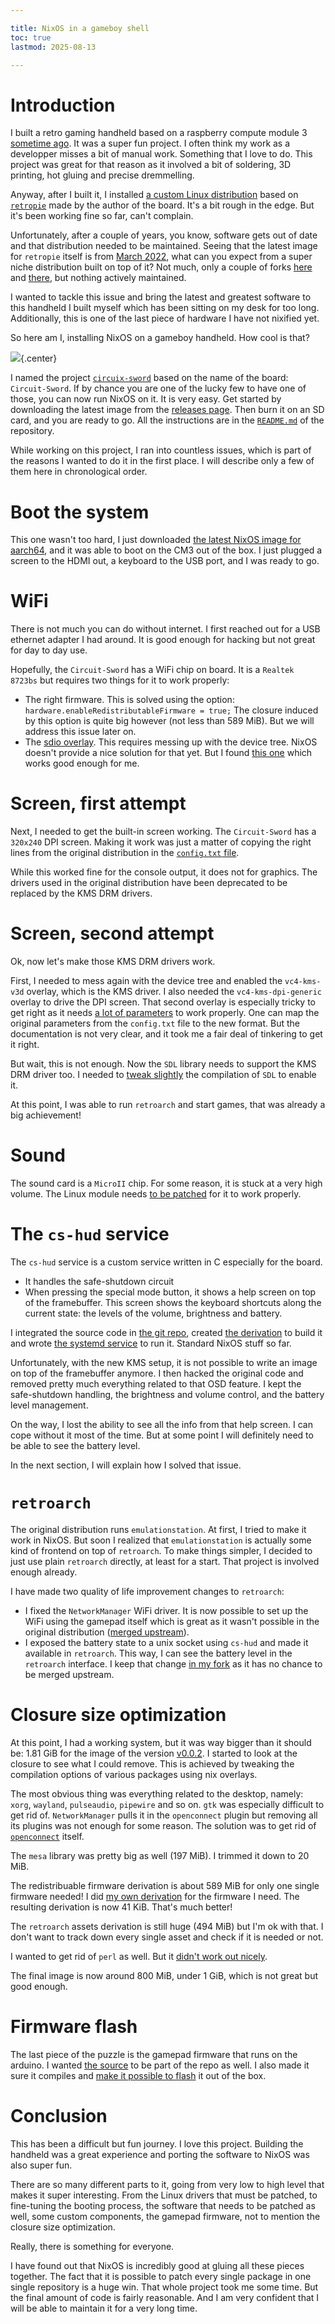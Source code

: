 ```yaml
---

title: NixOS in a gameboy shell
toc: true
lastmod: 2025-08-13

---
```


# Introduction

I built a retro gaming handheld based on a raspberry compute module 3 [sometime 
ago](/posts/2021-12-21-The-coolest-DIY-project-around.html). It was a super fun 
project. I often think my work as a developper misses a bit of manual work. 
Something that I love to do. This project was great for that reason as it 
involved a bit of soldering, 3D printing, hot gluing and precise dremmelling.

Anyway, after I built it, I installed [a custom Linux 
distribution](https://github.com/kiteretro/Circuit-Sword) based on 
[`retropie`](https://retropie.org.uk/) made by the author of the board. It's a 
bit rough in the edge. But it's been working fine so far, can't complain.

Unfortunately, after a couple of years, you know, software gets out of date and 
that distribution needed to be maintained. Seeing that the latest image for 
`retropie` itself is from [March 2022](https://retropie.org.uk/download/), what 
can you expect from a super niche distribution built on top of it? Not much, 
only a couple of forks [here](https://github.com/weese/Circuit-Sword) and 
[there](https://github.com/Antho91/Circuit-Sword), but nothing actively 
maintained.

I wanted to tackle this issue and bring the latest and greatest software to 
this handheld I built myself which has been sitting on my desk for too long. 
Additionally, this is one of the last piece of hardware I have not nixified 
yet.

So here am I, installing NixOS on a gameboy handheld. How cool is that?

![](/images/circuix-nixos.jpg){.center}

I named the project [`circuix-sword`](https://github.com/jecaro/circuix-sword) 
based on the name of the board: `Circuit-Sword`. If by chance you are one of 
the lucky few to have one of those, you can now run NixOS on it. It is very 
easy. Get started by downloading the latest image from the [releases 
page](https://github.com/jecaro/circuix-sword/releases/). Then burn it on an SD 
card, and you are ready to go. All the instructions are in the 
[`README.md`](https://github.com/jecaro/circuix-sword) of the repository.

While working on this project, I ran into countless issues, which is part of 
the reasons I wanted to do it in the first place. I will describe only a few of 
them here in chronological order.

# Boot the system

This one wasn't too hard, I just downloaded [the latest NixOS image for 
aarch64](https://hydra.nixos.org/job/nixos/release-24.11/nixos.sd_image.aarch64-linux), 
and it was able to boot on the CM3 out of the box. I just plugged a screen to 
the HDMI out, a keyboard to the USB port, and I was ready to go.

# WiFi

There is not much you can do without internet. I first reached out for a USB 
ethernet adapter I had around. It is good enough for hacking but not great for 
day to day use.

Hopefully, the `Circuit-Sword` has a WiFi chip on board. It is a `Realtek 
8723bs` but requires two things for it to work properly:

- The right firmware. This is solved using the option: 
  `hardware.enableRedistributableFirmware = true;`
  The closure induced by this option is quite big however (not less than 589 
  MiB). But we will address this issue later on.
- The [sdio 
  overlay](https://github.com/jecaro/circuix-sword/blob/99078fc328865c9a61cb82d9c3b3571151556375/system/hardware.nix#L56). 
  This requires messing up with the device tree. NixOS doesn't provide a nice 
  solution for that yet. But I found [this 
  one](https://github.com/NixOS/nixpkgs/issues/320557#issuecomment-2176067772) 
  which works good enough for me.

# Screen, first attempt

Next, I needed to get the built-in screen working. The `Circuit-Sword` has a 
`320x240` DPI screen. Making it work was just a matter of copying the right 
lines from the original distribution in the [`config.txt` 
file](https://github.com/jecaro/circuix-sword/blob/f86544da642e517c09cadd091b6ff283de1e55dd/flake.nix#L63-L80).

While this worked fine for the console output, it does not for graphics. The 
drivers used in the original distribution have been deprecated to be replaced 
by the KMS DRM drivers.

# Screen, second attempt

Ok, now let's make those KMS DRM drivers work.

First, I needed to mess again with the device tree and enabled the 
`vc4-kms-v3d` overlay, which is the KMS driver. I also needed the 
`vc4-kms-dpi-generic` overlay to drive the DPI screen. That second overlay is 
especially tricky to get right as it needs [a lot of 
parameters](https://github.com/jecaro/circuix-sword/blob/99078fc328865c9a61cb82d9c3b3571151556375/system/hardware.nix#L61-L63) 
to work properly. One can map the original parameters from the `config.txt` 
file to the new format. But the documentation is not very clear, and it took me 
a fair deal of tinkering to get it right.

But wait, this is not enough. Now the `SDL` library needs to support the KMS 
DRM driver too. I needed to [tweak 
slightly](https://github.com/jecaro/circuix-sword/blob/99078fc328865c9a61cb82d9c3b3571151556375/overlays/SDL2.nix) 
the compilation of `SDL` to enable it.

At this point, I was able to run `retroarch` and start games, that was already 
a big achievement!

# Sound

The sound card is a `MicroII` chip. For some reason, it is stuck at a very high 
volume. The Linux module needs [to be 
patched](https://github.com/jecaro/circuix-sword/blob/99078fc328865c9a61cb82d9c3b3571151556375/system/snd-usb-audio-modules/default.nix) 
for it to work properly.

# The `cs-hud` service

The `cs-hud` service is a custom service written in C especially for the board.

- It handles the safe-shutdown circuit
- When pressing the special mode button, it shows a help screen on top of the 
  framebuffer. This screen shows the keyboard shortcuts along the current 
  state: the levels of the volume, brightness and battery.

I integrated the source code in [the git 
repo](https://github.com/jecaro/circuix-sword/tree/99078fc328865c9a61cb82d9c3b3571151556375/overlays/cs-hud/src), 
created [the 
derivation](https://github.com/jecaro/circuix-sword/blob/99078fc328865c9a61cb82d9c3b3571151556375/overlays/cs-hud/default.nix) 
to build it and wrote [the systemd 
service](https://github.com/jecaro/circuix-sword/blob/99078fc328865c9a61cb82d9c3b3571151556375/system/configuration.nix#L74-L89) 
to run it. Standard NixOS stuff so far.

Unfortunately, with the new KMS setup, it is not possible to write an image on 
top of the framebuffer anymore. I then hacked the original code and removed 
pretty much everything related to that OSD feature. I kept the safe-shutdown 
handling, the brightness and volume control, and the battery level management.

On the way, I lost the ability to see all the info from that help screen. I 
can cope without it most of the time. But at some point I will definitely need 
to be able to see the battery level.

In the next section, I will explain how I solved that issue.

# `retroarch`

The original distribution runs `emulationstation`. At first, I tried to make it 
work in NixOS. But soon I realized that `emulationstation` is actually some 
kind of frontend on top of `retroarch`. To make things simpler, I decided to 
just use plain `retroarch` directly, at least for a start. That project is 
involved enough already.

I have made two quality of life improvement changes to `retroarch`:

- I fixed the `NetworkManager` WiFi driver. It is now possible to set up the 
  WiFi using the gamepad itself which is great as it wasn't possible in the 
  original distribution ([merged 
  upstream](https://github.com/libretro/RetroArch/pull/17857)).
- I exposed the battery state to a unix socket using `cs-hud` and made it 
  available in `retroarch`. This way, I can see the battery level in the 
  `retroarch` interface. I keep that change [in my 
  fork](https://github.com/jecaro/RetroArch/tree/circuix-sword) as it has no 
  chance to be merged upstream.

# Closure size optimization

At this point, I had a working system, but it was way bigger than it should be: 
1.81 GiB for the image of the version
[v0.0.2](https://github.com/jecaro/circuix-sword/releases/tag/v0.0.2). I 
started to look at the closure to see what I could remove. This is achieved by 
tweaking the compilation options of various packages using nix overlays.

The most obvious thing was everything related to the desktop, namely: `xorg`, 
`wayland`, `pulseaudio`, `pipewire` and so on. `gtk` was especially difficult 
to get rid of. `NetworkManager` pulls it in the `openconnect` plugin but 
removing all its plugins was not enough for some reason. The solution was to 
get rid of 
[`openconnect`](https://github.com/jecaro/circuix-sword/blob/99078fc328865c9a61cb82d9c3b3571151556375/flake.nix#L91) 
itself.

The `mesa` library was pretty big as well (197 MiB). I trimmed it down to 20 
MiB.

The redistribuable firmware derivation is about 589 MiB for only one single 
firmware needed! I did [my own 
derivation](https://github.com/jecaro/circuix-sword/blob/99078fc328865c9a61cb82d9c3b3571151556375/overlays/rtl8723-firmware.nix) 
for the firmware I need. The resulting derivation is now 41 KiB. That's much 
better!

The `retroarch` assets derivation is still huge (494 MiB) but I'm ok with that. 
I don't want to track down every single asset and check if it is needed or not. 

I wanted to get rid of `perl` as well. But it [didn't work out 
nicely](https://github.com/jecaro/circuix-sword/issues/7).

The final image is now around 800 MiB, under 1 GiB, which is not great but good 
enough.

# Firmware flash

The last piece of the puzzle is the gamepad firmware that runs on the arduino. 
I wanted [the 
source](https://github.com/jecaro/circuix-sword/tree/99078fc328865c9a61cb82d9c3b3571151556375/overlays/cs-firmware/CS_FIRMWARE) 
to be part of the repo as well. I also made it sure it compiles and [make it 
possible to 
flash](https://github.com/jecaro/circuix-sword/blob/99078fc328865c9a61cb82d9c3b3571151556375/flake.nix#L65-L66) 
it out of the box.

# Conclusion

This has been a difficult but fun journey. I love this project. Building the 
handheld was a great experience and porting the software to NixOS was also 
super fun.

There are so many different parts to it, going from very low to high level that 
makes it super interesting. From the Linux drivers that must be patched, to 
fine-tuning the booting process, the software that needs to be patched as well, 
some custom components, the gamepad firmware, not to mention the closure size 
optimization.

Really, there is something for everyone.

I have found out that NixOS is incredibly good at gluing all these pieces 
together. The fact that it is possible to patch every single package in one 
single repository is a huge win. That whole project took me some time. But the 
final amount of code is fairly reasonable. And I am very confident that I will 
be able to maintain it for a very long time.
